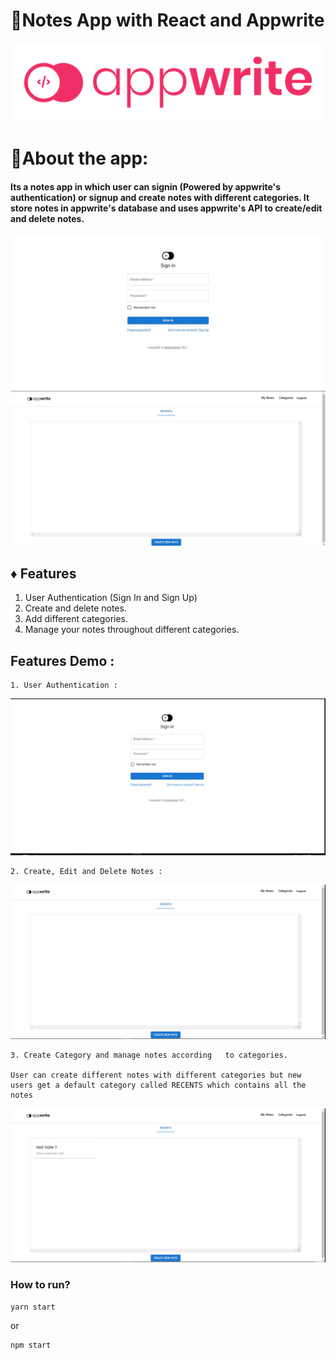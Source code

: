 # **📑Notes App with React and Appwrite**
 ![React Logo](./ReadmeResources/file.svg)

# 🔷About the app:
#### Its a notes app in which user can signin (Powered by appwrite's authentication) or signup and create notes with different categories. It store notes in appwrite's database and uses appwrite's API to create/edit and delete notes.
 ![Login Page](./ReadmeResources/loginscreenshot.jpg)
 ![Inside the app](./ReadmeResources/inside.jpg)

 ## ♦ Features
 1. User Authentication (Sign In and Sign Up)
 1. Create and delete notes.
 1. Add different categories.
 1. Manage your notes throughout different categories.
 
 ## Features Demo :
    1. User Authentication : 
 ![Inside the app](./ReadmeResources/login2.gif)

    2. Create, Edit and Delete Notes : 

 ![Inside the app](./ReadmeResources/createnote.gif)

    3. Create Category and manage notes according   to categories.
    
    User can create different notes with different categories but new users get a default category called RECENTS which contains all the notes
    
 ![Inside the app](./ReadmeResources/createcategory.gif)

 ### How to run?
    yarn start
or

    npm start

